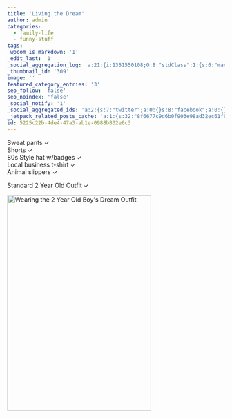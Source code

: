 ```yaml
---
title: 'Living the Dream'
author: admin
categories:
  - family-life
  - funny-stuff
tags: 
_wpcom_is_markdown: '1'
_edit_last: '1'
_social_aggregation_log: 'a:21:{i:1351550108;O:8:"stdClass":1:{s:6:"manual";s:0:"";}i:1351552802;O:8:"stdClass":1:{s:6:"manual";s:0:"";}i:1351555488;O:8:"stdClass":1:{s:6:"manual";s:0:"";}i:1351558379;O:8:"stdClass":1:{s:6:"manual";s:0:"";}i:1351562219;O:8:"stdClass":1:{s:6:"manual";s:0:"";}i:1351570586;O:8:"stdClass":1:{s:6:"manual";s:0:"";}i:1351585149;O:8:"stdClass":1:{s:6:"manual";s:0:"";}i:1351614064;O:8:"stdClass":1:{s:6:"manual";s:0:"";}i:1351658373;O:8:"stdClass":1:{s:6:"manual";s:0:"";}i:1351753464;O:8:"stdClass":1:{s:6:"manual";s:0:"";}i:1351927173;O:8:"stdClass":1:{s:6:"manual";s:0:"";}i:1371995617;O:8:"stdClass":2:{s:6:"manual";b:0;s:5:"items";a:0:{}}i:1372016240;O:8:"stdClass":2:{s:6:"manual";b:0;s:5:"items";a:0:{}}i:1372032959;O:8:"stdClass":2:{s:6:"manual";b:0;s:5:"items";a:0:{}}i:1372042816;O:8:"stdClass":2:{s:6:"manual";b:0;s:5:"items";a:0:{}}i:1372153506;O:8:"stdClass":2:{s:6:"manual";b:0;s:5:"items";a:0:{}}i:1372308355;O:8:"stdClass":2:{s:6:"manual";b:0;s:5:"items";a:0:{}}i:1372569964;O:8:"stdClass":2:{s:6:"manual";b:0;s:5:"items";a:0:{}}i:1372887205;O:8:"stdClass":2:{s:6:"manual";b:0;s:5:"items";a:0:{}}i:1373058384;O:8:"stdClass":2:{s:6:"manual";b:0;s:5:"items";a:0:{}}i:1373231802;O:8:"stdClass":2:{s:6:"manual";b:0;s:5:"items";a:0:{}}}'
_thumbnail_id: '309'
image: ''
featured_category_entries: '3'
seo_follow: 'false'
seo_noindex: 'false'
_social_notify: '1'
_social_aggregated_ids: 'a:2:{s:7:"twitter";a:0:{}s:8:"facebook";a:0:{}}'
_jetpack_related_posts_cache: 'a:1:{s:32:"8f6677c9d6b0f903e98ad32ec61f8deb";a:2:{s:7:"expires";i:1515548207;s:7:"payload";a:3:{i:0;a:1:{s:2:"id";i:247;}i:1;a:1:{s:2:"id";i:221;}i:2;a:1:{s:2:"id";i:228;}}}}'
id: 5225c22b-4de4-47a3-ab1e-0988b832e6c3
---
```

<p>Sweat pants ✓<br />
Shorts ✓<br />
80s Style hat w/badges ✓<br />
Local business t-shirt ✓<br />
Animal slippers ✓</p>
<p>Standard 2 Year Old Outfit ✓</p>
<p><img src="http://www.minivanmegafun.ca/wp35/wp-content/uploads/2010/04/4524096232_ec2acc0336.jpg" alt="Wearing the 2 Year Old Boy&#039;s Dream Outfit" title="Wearing the 2 Year Old Boy&#039;s Dream Outfit" width="333" height="500" class="aligncenter size-full wp-image-309" /></p>

